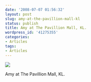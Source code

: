 ```yaml
---
date: '2008-07-07 01:56:32'
layout: post
slug: amy-at-the-pavillion-mall-kl
status: publish
title: Amy at The Pavillion Mall, KL.
wordpress_id: '41275355'
categories:
- Articles
tags:
- Articles
---
```


![](http://media.tumblr.com/G4X9Djbwyb47n1vj3A4QOXrl_500.jpg)  
  
Amy at The Pavillion Mall, KL.
